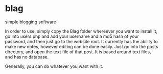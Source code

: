 blag
====

simple blogging software

In order to use, simply copy the Blag folder whereever you want to install it, go into users.php and add your username and a md5 hash of your password, and then just go to the website root.
It currently has the ability to make new notes, however editing can be done easily. Just go into the posts directory, and open the text file of that post. It is based around text files, and has no database.

Generally, you can do whatever you want with it.
